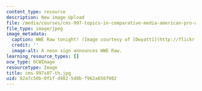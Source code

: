 ```yaml
---
content_type: resource
description: New image Upload
file: /media/courses/cms-997-topics-in-comparative-media-american-pro-wrestling-spring-2007/82a7c50b0f1fd4825d0bf962a656f002_cms-997s07-th.jpg
file_type: image/jpeg
image_metadata:
  caption: WWE Raw tonight! (Image courtesy of [Dwyatt1](http://flickr.com/photos/fightline/).)
  credit: ''
  image-alt: A neon sign announces WWE Raw.
learning_resource_types: []
ocw_type: OCWImage
resourcetype: Image
title: cms-997s07-th.jpg
uid: 82a7c50b-0f1f-d482-5d0b-f962a656f002
---
```


